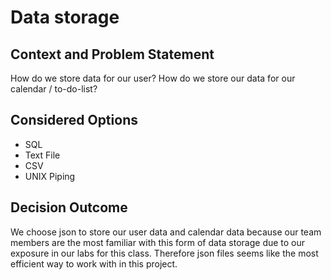# Data storage

## Context and Problem Statement

How do we store data for our user?
How do we store our data for our calendar / to-do-list?

## Considered Options

* SQL
* Text File
* CSV
* UNIX Piping

## Decision Outcome

We choose json to store our user data and calendar data because our team members are the most familiar with this form of data storage due to our exposure in our labs for this class. Therefore json files seems like the most efficient way to work with in this project.